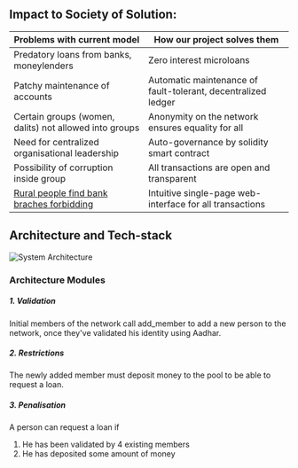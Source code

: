 
## Impact to Society of Solution:
| Problems with current model | How our project solves them |
| --- | --- |
| Predatory loans from banks, moneylenders | Zero interest microloans |
| Patchy maintenance of accounts | Automatic maintenance of fault-tolerant, decentralized ledger |
| Certain groups (women, dalits) not allowed into groups | Anonymity on the network ensures equality for all|
| Need for centralized organisational leadership | Auto-governance by solidity smart contract |                                         | Risk of non-repayment of loans is high | Risk is mitigated by introducing peer-pressure on the blockchain (main innovation) |
| Possibility of corruption inside group | All transactions are open and transparent |
| [Rural people find bank braches forbidding](https://thewire.in/171614/microfinance-bandhan-public-sector-banks/) | Intuitive single-page web-interface for all transactions |


## Architecture and Tech-stack

![System Architecture]()


### Architecture Modules
##### 1. Validation
Initial members of the network call add_member to add a new person to the network, once they've validated his identity using Aadhar.
##### 2. Restrictions
The newly added member must deposit money to the pool to be able to request a loan.
##### 3. Penalisation
A person can request a loan if 
  1. He has been validated by 4 existing members
  2. He has deposited some amount of money

